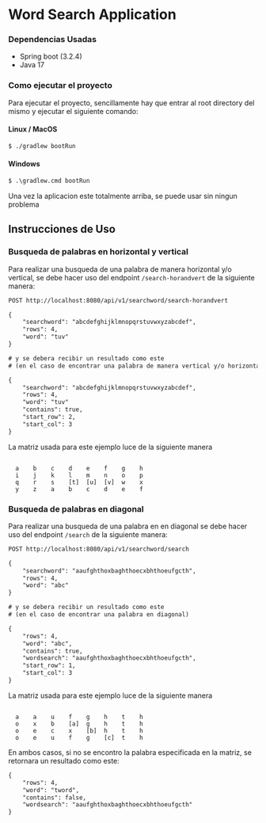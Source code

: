 # Word Search Application

### Dependencias Usadas

- Spring boot (3.2.4)
- Java 17

### Como ejecutar el proyecto

Para ejecutar el proyecto, sencillamente hay que entrar al root directory del mismo
y ejecutar el siguiente comando:

#### Linux / MacOS
```sh
$ ./gradlew bootRun
```

#### Windows
```cmd
$ .\gradlew.cmd bootRun
```

Una vez la aplicacion este totalmente arriba, se puede usar sin ningun problema

## Instrucciones de Uso

### Busqueda de palabras en horizontal y vertical

Para realizar una busqueda de una palabra de manera horizontal y/o vertical,
se debe hacer uso del endpoint `/search-horandvert` de la siguiente manera:

```txt
POST http://localhost:8080/api/v1/searchword/search-horandvert

{
    "searchword": "abcdefghijklmnopqrstuvwxyzabcdef",
    "rows": 4,
    "word": "tuv"
}

# y se debera recibir un resultado como este
# (en el caso de encontrar una palabra de manera vertical y/o horizontal)

{
    "searchword": "abcdefghijklmnopqrstuvwxyzabcdef",
    "rows": 4,
    "word": "tuv"
    "contains": true,
    "start_row": 2,
    "start_col": 3
}
```

La matriz usada para este ejemplo luce de la siguiente manera
```

  a    b    c    d    e    f    g    h
  i    j    k    l    m    n    o    p
  q    r    s    [t]  [u]  [v]  w    x
  y    z    a    b    c    d    e    f

```

### Busqueda de palabras en diagonal

Para realizar una busqueda de una palabra en en diagonal se debe hacer uso del
endpoint `/search` de la siguiente manera:

```txt
POST http://localhost:8080/api/v1/searchword/search

{
    "searchword": "aaufghthoxbaghthoecxbhthoeufgcth",
    "rows": 4,
    "word": "abc"
}

# y se debera recibir un resultado como este
# (en el caso de encontrar una palabra en diagonal)

{
    "rows": 4,
    "word": "abc",
    "contains": true,
    "wordsearch": "aaufghthoxbaghthoecxbhthoeufgcth",
    "start_row": 1,
    "start_col": 3
}
```

La matriz usada para este ejemplo luce de la siguiente manera
```

  a    a    u    f    g    h    t    h
  o    x    b    [a]  g    h    t    h
  o    e    c    x    [b]  h    t    h
  o    e    u    f    g    [c]  t    h

```

En ambos casos, si no se encontro la palabra especificada en la matriz, se
retornara un resultado como este:

```txt
{
    "rows": 4,
    "word": "tword",
    "contains": false,
    "wordsearch": "aaufghthoxbaghthoecxbhthoeufgcth"
}
```
